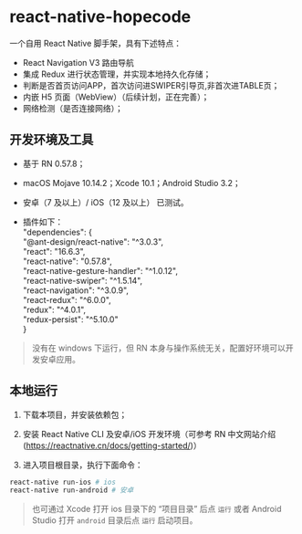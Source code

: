 # react-native-hopecode
一个自用 React Native 脚手架，具有下述特点：

* React Navigation V3 路由导航
* 集成 Redux 进行状态管理，并实现本地持久化存储；
* 判断是否首页访问APP，首次访问进SWIPER引导页,非首次进TABLE页；
* 内嵌 H5 页面（WebView）（后续计划，正在完善）；
* 网络检测（是否连接网络）；



## 开发环境及工具

* 基于 RN 0.57.8；
* macOS Mojave 10.14.2；Xcode 10.1；Android Studio 3.2；
* 安卓（7 及以上）/ iOS（12 及以上） 已测试。

* 插件如下：<br/>
 "dependencies": {<br/>
    "@ant-design/react-native": "^3.0.3",<br/>
    "react": "16.6.3",<br/>
    "react-native": "0.57.8",<br/>
    "react-native-gesture-handler": "^1.0.12",<br/>
    "react-native-swiper": "^1.5.14",<br/>
    "react-navigation": "^3.0.9",<br/>
    "react-redux": "^6.0.0",<br/>
    "redux": "^4.0.1",<br/>
    "redux-persist": "^5.10.0"<br/>
  }<br/>

> 没有在 windows 下运行，但 RN 本身与操作系统无关，配置好环境可以开发安卓应用。

## 本地运行

1.  下载本项目，并安装依赖包；
2.  安装 React Native CLI 及安卓/iOS 开发环境（可参考 RN 中文网站介绍(https://reactnative.cn/docs/getting-started/)）

3.  进入项目根目录，执行下面命令：

```bash
react-native run-ios # ios
react-native run-android # 安卓
```

> 也可通过 Xcode 打开 ios 目录下的 “项目目录” 后点 `运行` 或者 Android Studio 打开 `android` 目录后点 `运行` 启动项目。


